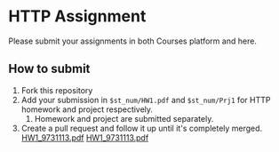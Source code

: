 # HTTP Assignment

Please submit your assignments in both Courses platform and here.

## How to submit

1. Fork this repository
2. Add your submission in `$st_num/HW1.pdf` and `$st_num/Prj1` for HTTP homework and project respectively.
   1. Homework and project are submitted separately.
3. Create a pull request and follow it up until it's completely merged. [HW1_9731113.pdf](https://github.com/aut-ie-fall2022/http-assignment/files/8207524/HW1_9731113.pdf)
[HW1_9731113.pdf](https://github.com/aut-ie-fall2022/http-assignment/files/8207526/HW1_9731113.pdf)
